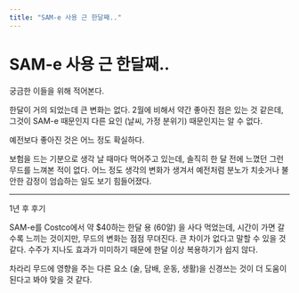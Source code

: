 ```yaml
---
title: "SAM-e 사용 근 한달째.."
---
```

# SAM-e 사용 근 한달째..


궁금한 이들을 위해 적어본다.




한달이 거의 되었는데 큰 변화는 없다. 2월에 비해서 약간 좋아진 점은 있는 것 같은데, 그것이 SAM-e 때문인지 다른 요인 (날씨, 가정 분위기) 때문인지는 알 수 없다. 




예전보다 좋아진 것은 어느 정도 확실하다.




보험을 드는 기분으로 생각 날 때마다 먹어주고 있는데, 솔직히 한 달 전에 느꼈던 그런 무드를 느껴본 적이 없다. 어느 정도 생각의 변화가 생겨서 예전처럼 분노가 치솟거나 불안한 감정이 엄습하는 일도 보기 힘들어졌다.




---

1년 후 후기 




SAM-e를 Costco에서 약 $40하는 한달 용 (60알) 을 사다 먹었는데, 시간이 가면 갈 수록 느끼는 것이지만, 무드의 변화는 점점 무뎌진다. 큰 차이가 없다고 말할 수 있을 것 같다. 수주가 지나도 효과가 미미하기 때문에 한달 이상 복용하기가 쉽지 않다. 




차라리 무드에 영향을 주는 다른 요소 (술, 담배, 운동, 생활)을 신경쓰는 것이 더 도움이 된다고 봐야 맞을 것 같다.


